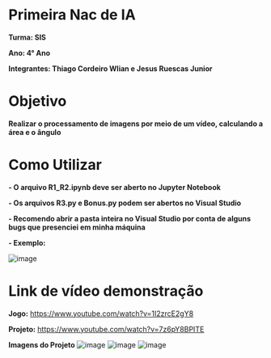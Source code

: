 # Primeira Nac de IA
**Turma: SIS**

**Ano: 4° Ano**

**Integrantes: Thiago Cordeiro Wlian e Jesus Ruescas Junior**
# Objetivo
**Realizar o processamento de imagens por meio de um vídeo, calculando a área e o ângulo**
# Como Utilizar
**- O arquivo R1_R2.ipynb deve ser aberto no Jupyter Notebook**

**- Os arquivos R3.py e Bonus.py podem ser abertos no Visual Studio**

**- Recomendo abrir a pasta inteira no Visual Studio por conta de alguns bugs que presenciei em minha máquina**

**- Exemplo:**

![image](https://user-images.githubusercontent.com/52060131/158294433-4e364e6b-844b-4909-956f-c60aaf755eab.png)
# Link de vídeo demonstração
**Jogo:** https://www.youtube.com/watch?v=1I2zrcE2gY8

**Projeto:** https://www.youtube.com/watch?v=7z6pY8BPITE

**Imagens do Projeto**
![image](https://user-images.githubusercontent.com/52060131/158703761-80be4f7e-c2b4-4a42-b5cc-76653d6b0b1f.png)
![image](https://user-images.githubusercontent.com/52060131/158703787-c9c4991d-1f70-47f1-a2d2-a17121e228cc.png)
![image](https://user-images.githubusercontent.com/52060131/158703807-ec729739-607a-4dc0-8e16-143ef951f021.png)

